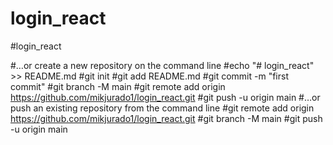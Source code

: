 # login_react
#login_react

#…or create a new repository on the command line
#echo "# login_react" >> README.md
#git init
#git add README.md
#git commit -m "first commit"
#git branch -M main
#git remote add origin https://github.com/mikjurado1/login_react.git
#git push -u origin main
#…or push an existing repository from the command line
#git remote add origin https://github.com/mikjurado1/login_react.git
#git branch -M main
#git push -u origin main